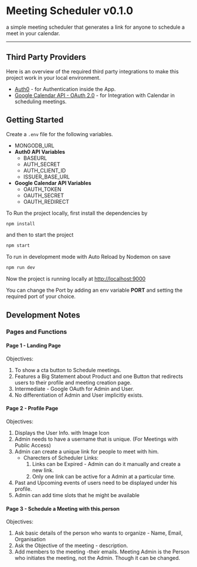 # Meeting Scheduler v0.1.0

a simple meeting scheduler that generates a link for anyone to schedule a meet in your calendar.

---

## Third Party Providers

Here is an overview of the required third party integrations to make this project work in your local environment.

- [Auth0](https://auth0.com) - for Authentication inside the App.
- [Google Calendar API - OAuth 2.0](https://developers.google.com/calendar/api/guides/overview) - for Integration with Calendar in scheduling meetings.

## Getting Started

Create a ```.env``` file for the following variables.

- MONGODB_URL
- **Auth0 API Variables**
  - BASEURL
  - AUTH_SECRET
  - AUTH_CLIENT_ID
  - ISSUER_BASE_URL
- **Google Calendar API Variables**
  - OAUTH_TOKEN
  - OAUTH_SECRET
  - OAUTH_REDIRECT

To Run the project locally, first install the dependencies by

```bash
npm install
```

and then to start the project

```bash
npm start
```

To run in development mode with Auto Reload by Nodemon on save

```bash
npm run dev
```

Now the project is running locally at [http://localhost:9000](http://localhost:9000)

You can change the Port by adding an env variable **PORT** and setting the required port of your choice.

## Development Notes

### Pages and Functions

#### Page 1 - Landing Page

Objectives:

1. To show a cta button to Schedule meetings.
2. Features a Big Statement about Product and one Button that redirects users to their profile and meeting creation page.
3. Intermediate - Google OAuth for Admin and User.
4. No differentiation of Admin and User implicitly exists.

#### Page 2 - Profile Page

Objectives:

1. Displays the User Info. with Image Icon
2. Admin needs to have a username that is unique. (For Meetings with Public Access)
3. Admin can create a unique link for people to meet with him.
    - Charecters of Scheduler Links:
        1. Links can be Expired - Admin can do it manually and create a new link.
        2. Only one link can be active for a Admin at a particular time. 
4. Past and Upcoming events of users need to be displayed under his profile.
5. Admin can add time slots that he might be available

#### Page 3 - Schedule a Meeting with this.person

Objectives:

1. Ask basic details of the person who wants to organize - Name, Email, Organisation
2. Ask the Objective of the meeting - description.
3. Add members to the meeting -their emails. Meeting Admin is the Person who initiates the meeting, not the Admin. Though it can be changed.
